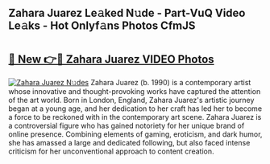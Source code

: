 ## Zahara Juarez Le𝚊ked N𝚞de - Part-VuQ Video Le𝚊ks - Hot Onlyf𝚊ns Photos CfmJS

# <h2><a href="http://ab77763.deff.icu/?id=Zahara+Juarez">🔗 New 👉🔴 Zahara Juarez VIDEO Photos</a></h2>

[![Zahara Juarez N𝚞des](https://i.imgur.com/rIISA9y.gif)](http://ab77763.deff.icu/?id=Zahara+Juarez)
Zahara Juarez (b. 1990) is a contemporary artist whose innovative and thought-provoking works have captured the attention of the art world. Born in London, England, Zahara Juarez's artistic journey began at a young age, and her dedication to her craft has led her to become a force to be reckoned with in the contemporary art scene. Zahara Juarez is a controversial figure who has gained notoriety for her unique brand of online presence. Combining elements of gaming, eroticism, and dark humor, she has amassed a large and dedicated following, but also faced intense criticism for her unconventional approach to content creation.
